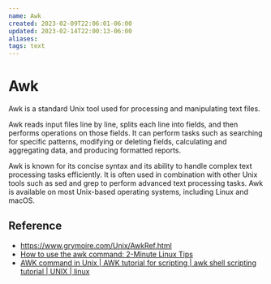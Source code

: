 ```yaml
---
name: Awk
created: 2023-02-09T22:06:01-06:00
updated: 2023-02-14T22:00:13-06:00
aliases: 
tags: text
---
```

# Awk

Awk is a standard Unix tool used for processing and manipulating text files.

Awk reads input files line by line, splits each line into fields, and then performs operations on those fields. It can perform tasks such as searching for specific patterns, modifying or deleting fields, calculating and aggregating data, and producing formatted reports.

Awk is known for its concise syntax and its ability to handle complex text processing tasks efficiently. It is often used in combination with other Unix tools such as sed and grep to perform advanced text processing tasks. Awk is available on most Unix-based operating systems, including Linux and macOS.

## Reference
- https://www.grymoire.com/Unix/AwkRef.html
- [How to use the awk command: 2-Minute Linux Tips](https://youtu.be/fRZvwBevctA)
- [AWK command in Unix | AWK tutorial for scripting | awk shell scripting tutorial | UNIX | linux](https://www.youtube.com/watch?v=kIEKVT1OvHU)
